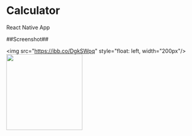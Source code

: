 # Calculator
React Native App

##Screenshot##

<img src="https://ibb.co/DgkSWpq"
   style="float: left, 
         width="200px"/><img
          style="float: left" 
           width="200px"
    src="https://ibb.co/GRC7v63"/>
